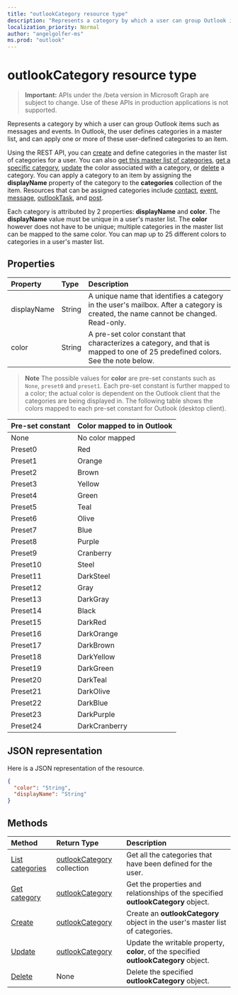 ```yaml
---
title: "outlookCategory resource type"
description: "Represents a category by which a user can group Outlook items such as messages and events. In Outlook, the user defines categories in a master list, and can apply one or more of these user-defined"
localization_priority: Normal
author: "angelgolfer-ms"
ms.prod: "outlook"
---
```


# outlookCategory resource type

> **Important:** APIs under the /beta version in Microsoft Graph are subject to change. Use of these APIs in production applications is not supported.

Represents a category by which a user can group Outlook items such as messages and events. In Outlook, the user defines categories in a master list, and can apply one or more of these user-defined
categories to an item. 

Using the REST API, you can [create](../api/outlookuser-post-mastercategories.md) and define categories in the master list of categories for a user. 
You can also [get this master list of categories](../api/outlookuser-list-mastercategories.md), [get a specific category](../api/outlookcategory-get.md), 
[update](../api/outlookcategory-update.md) the color associated with a category, or [delete](../api/outlookcategory-delete.md) a category. 
You can apply a category to an item by assigning the **displayName** property of the category to the **categories** collection of the item.
Resources that can be assigned categories include [contact](contact.md), [event](event.md), [message](message.md), [outlookTask](outlooktask.md), and [post](post.md).   

Each category is attributed by 2 properties: **displayName** and **color**. The **displayName** value must be unique in a user's master list. 
The **color** however does not have to be unique; multiple categories in the master list can be mapped to the same color. You can map up 
to 25 different colors to categories in a user's master list.

## Properties
| Property	   | Type	|Description|
|:---------------|:--------|:----------|
|displayName|String|A unique name that identifies a category in the user's mailbox. After a category is created, the name cannot be changed. Read-only.|
|color|String|A pre-set color constant that characterizes a category, and that is mapped to one of 25 predefined colors. See the note below. |

> **Note** The possible values for **color** are pre-set constants such as `None`, `preset0` and `preset1`. Each pre-set constant is further mapped to a color; the actual
color is dependent on the Outlook client that the categories are being displayed in. The following table shows the colors mapped to each pre-set constant for Outlook (desktop client). 


| Pre-set constant	| Color mapped to in Outlook |
|:---------------|:--------|
| None | No color mapped |
| Preset0 | Red |
| Preset1 | Orange |
| Preset2 | Brown |
| Preset3 | Yellow |
| Preset4 | Green |
| Preset5 | Teal |
| Preset6 | Olive |
| Preset7 | Blue |
| Preset8 | Purple |
| Preset9 | Cranberry |
| Preset10 | Steel |
| Preset11 | DarkSteel |
| Preset12 | Gray |
| Preset13 | DarkGray |
| Preset14 | Black |
| Preset15 | DarkRed |
| Preset16 | DarkOrange |
| Preset17 | DarkBrown |
| Preset18 | DarkYellow |
| Preset19 | DarkGreen |
| Preset20 | DarkTeal |
| Preset21 | DarkOlive |
| Preset22 | DarkBlue |
| Preset23 | DarkPurple |
| Preset24 | DarkCranberry |

## JSON representation
Here is a JSON representation of the resource.

<!-- {
  "blockType": "resource",
  "optionalProperties": [

  ],
  "@odata.type": "microsoft.graph.outlookCategory"
}-->

```json
{
  "color": "String",
  "displayName": "String"
}

```

## Methods
| Method		   | Return Type	|Description|
|:---------------|:--------|:----------|
|[List categories](../api/outlookuser-list-mastercategories.md) | [outlookCategory](../resources/outlookcategory.md) collection |Get all the categories that have been defined for the user.|
|[Get category](../api/outlookcategory-get.md) | [outlookCategory](../resources/outlookcategory.md) |Get the properties and relationships of the specified **outlookCategory** object.|
|[Create](../api/outlookuser-post-mastercategories.md) | [outlookCategory](../resources/outlookcategory.md) |Create an **outlookCategory** object in the user's master list of categories.|
|[Update](../api/outlookcategory-update.md) | [outlookCategory](../resources/outlookcategory.md) |Update the writable property, **color**, of the specified **outlookCategory** object. |
|[Delete](../api/outlookcategory-delete.md) | None |Delete the specified **outlookCategory** object. |


<!-- uuid: 8fcb5dbc-d5aa-4681-8e31-b001d5168d79
2015-10-25 14:57:30 UTC -->
<!-- {
  "type": "#page.annotation",
  "description": "outlookCategory resource",
  "keywords": "",
  "section": "documentation",
  "suppressions": [
      "Warning: /api-reference/beta/resources/outlookcategory.md:
      Failed to parse any rows out of table with headers: |Pre-set constant|Color mapped to in Outlook|"
  ],
  "tocPath": ""
}-->
 
